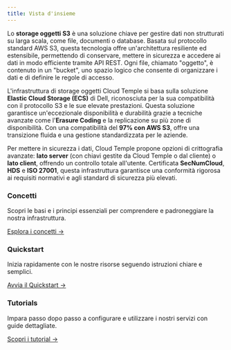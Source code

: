 ```yaml
---
title: Vista d'insieme
---
```


Lo **storage oggetti S3** è una soluzione chiave per gestire dati non strutturati su larga scala, come file, documenti o database. Basata sul protocollo standard AWS S3, questa tecnologia offre un'architettura resiliente ed estensibile, permettendo di conservare, mettere in sicurezza e accedere ai dati in modo efficiente tramite API REST. Ogni file, chiamato "oggetto", è contenuto in un "bucket", uno spazio logico che consente di organizzare i dati e di definire le regole di accesso.

L'infrastruttura di storage oggetti Cloud Temple si basa sulla soluzione **Elastic Cloud Storage (ECS)** di Dell, riconosciuta per la sua compatibilità con il protocollo S3 e le sue elevate prestazioni. Questa soluzione garantisce un'eccezionale disponibilità e durabilità grazie a tecniche avanzate come l'**Erasure Coding** e la replicazione su più zone di disponibilità. Con una compatibilità del **97% con AWS S3**, offre una transizione fluida e una gestione standardizzata per le aziende.

Per mettere in sicurezza i dati, Cloud Temple propone opzioni di crittografia avanzate: **lato server** (con chiavi gestite da Cloud Temple o dal cliente) o **lato client**, offrendo un controllo totale all'utente. Certificata **SecNumCloud**, **HDS** e **ISO 27001**, questa infrastruttura garantisce una conformità rigorosa ai requisiti normativi e agli standard di sicurezza più elevati.


<div class="card-grid">
  <div class="card">
    <h3>Concetti</h3>
    <p>Scopri le basi e i principi essenziali per comprendere e padroneggiare la nostra infrastruttura.</p>
    <a href="./oss/concepts" class="card-link">Esplora i concetti &rarr;</a>
  </div>
  <div class="card">
    <h3>Quickstart</h3>
    <p>Inizia rapidamente con le nostre risorse seguendo istruzioni chiare e semplici.</p>
    <a href="./oss/quickstart" class="card-link">Avvia il Quickstart &rarr;</a>
  </div>
    <div class="card">
    <h3>Tutorials</h3>
    <p>Impara passo dopo passo a configurare e utilizzare i nostri servizi con guide dettagliate.</p>
    <a href="./oss/tutorials" class="card-link">Scopri i tutorial &rarr;</a>
  </div>
</div>